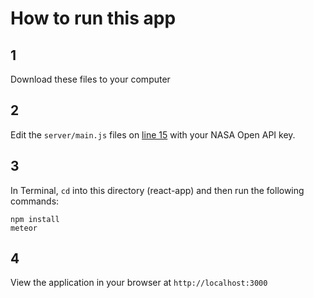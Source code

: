 # How to run this app
## 1 
Download these files to your computer

## 2
Edit the `server/main.js` files on [line 15](https://github.com/areaofeffect/hello-world/blob/master/week8/in-class-apps/react-app/server/main.js#L15) with your NASA Open API key. 

## 3
In Terminal, `cd` into this directory (react-app) and then run the following commands:

	npm install
	meteor
	
## 4
View the application in your browser at `http://localhost:3000`
